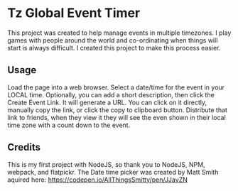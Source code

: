 # Tz Global Event Timer

This project was created to help manage events in multiple timezones. I play games with people around the world and co-ordinating when things will start is always difficult.  I created this project to make this process easier.

## Usage

Load the page into a web browser. Select a date/time for the event in your LOCAL time. Optionally, you can add a short description, then click the Create Event Link. It will generate a URL. You can click on it directly, manually copy the link, or click the copy to clipboard button. Distribute that link to friends, when they view it they will see the even shown in their local time zone with a count down to the event.

## Credits

This is my first project with NodeJS, so thank you to NodeJS, NPM, webpack, and flatpickr. The Date time picker was created by Matt Smith aquired here: https://codepen.io/AllThingsSmitty/pen/JJavZN

